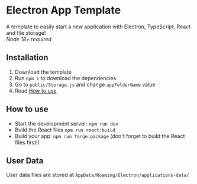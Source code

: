 # Electron App Template
A template to easily start a new application with Electron, TypeScript, React and file storage!\
*Node 18+ required*

## Installation
1. Download the template
2. Run `npm i` to download the dependencies
3. Go to `public/Storage.js` and change `appFolderName` value
4. Read [How to use](#how-to-use)

## How to use
* Start the development server: `npm run dev`
* Build the React files `npm run react:build`
* Build your app: `npm run forge:package` (don't forget to build the React files first!)

## User Data
User data files are stored at `AppData/Roaming/Electron/applications-data/`
